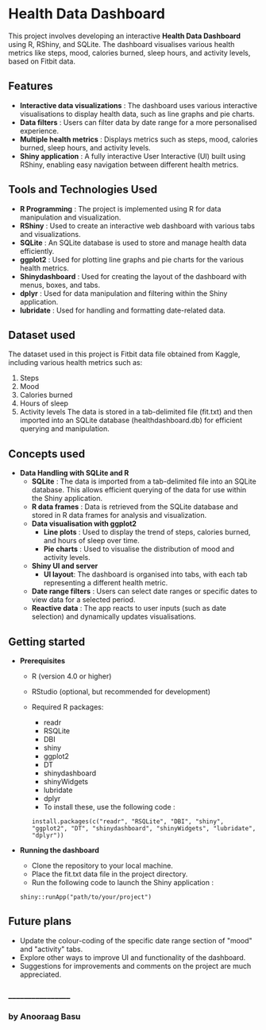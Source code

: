 # Health Data Dashboard
 
This project involves developing an interactive **Health Data Dashboard** using R, RShiny, and SQLite. The dashboard visualises various health metrics like steps, mood, calories burned, sleep hours, and activity levels, based on Fitbit data.

## Features

* **Interactive data visualizations** : The dashboard uses various interactive visualisations to display health data, such as line graphs and pie charts.
* **Data filters** : Users can filter data by date range for a more personalised experience.
* **Multiple health metrics** : Displays metrics such as steps, mood, calories burned, sleep hours, and activity levels.
* **Shiny application** : A fully interactive User Interactive (UI) built using RShiny, enabling easy navigation between different health metrics.

## Tools and Technologies Used

* **R Programming** : The project is implemented using R for data manipulation and visualization.
* **RShiny** : Used to create an interactive web dashboard with various tabs and visualizations.
* **SQLite** : An SQLite database is used to store and manage health data efficiently.
* **ggplot2** : Used for plotting line graphs and pie charts for the various health metrics.
* **Shinydashboard** : Used for creating the layout of the dashboard with menus, boxes, and tabs.
* **dplyr** : Used for data manipulation and filtering within the Shiny application.
* **lubridate** : Used for handling and formatting date-related data.

## Dataset used

The dataset used in this project is Fitbit data file obtained from Kaggle, including various health metrics such as:
1. Steps
2. Mood
3. Calories burned
4. Hours of sleep
5. Activity levels
The data is stored in a tab-delimited file (fit.txt) and then imported into an SQLite database (healthdashboard.db) for efficient querying and manipulation.

## Concepts used

* **Data Handling with SQLite and R**
  * **SQLite** : The data is imported from a tab-delimited file into an SQLite database. This allows efficient querying of the data for use within the Shiny application.
  * **R data frames** : Data is retrieved from the SQLite database and stored in R data frames for analysis and visualization.
  * **Data visualisation with ggplot2**
    * **Line plots** : Used to display the trend of steps, calories burned, and hours of sleep over time.
    * **Pie charts** : Used to visualise the distribution of mood and activity levels.
  * **Shiny UI and server**
    * **UI layout**: The dashboard is organised into tabs, with each tab representing a different health metric.
  * **Date range filters** : Users can select date ranges or specific dates to view data for a selected period.
  * **Reactive data** : The app reacts to user inputs (such as date selection) and dynamically updates visualisations.

## Getting started
* **Prerequisites**
  * R (version 4.0 or higher)
  * RStudio (optional, but recommended for development)
  * Required R packages:
    * readr
    * RSQLite
    * DBI
    * shiny
    * ggplot2
    * DT
    * shinydashboard
    * shinyWidgets
    * lubridate
    * dplyr
     * To install these, use the following code :
    
     ```
     install.packages(c("readr", "RSQLite", "DBI", "shiny", "ggplot2", "DT", "shinydashboard", "shinyWidgets", "lubridate", "dplyr"))
     ```
* **Running the dashboard**
  * Clone the repository to your local machine.
  * Place the fit.txt data file in the project directory.
  * Run the following code to launch the Shiny application :
  
  ```
  shiny::runApp("path/to/your/project")
  ```

## Future plans

* Update the colour-coding of the specific date range section of "mood" and "activity" tabs.
* Explore other ways to improve UI and functionality of the dashboard.
* Suggestions for improvements and comments on the project are much appreciated.

### ________________
### by Anooraag Basu
